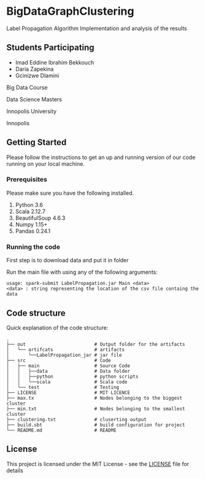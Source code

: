 # BigDataGraphClustering
Label Propagation Algorithm Implementation and analysis of the results
## Students Participating 

* Imad Eddine Ibrahim Bekkouch 
* Daria Zapekina 
* Gcinizwe Dlamini

Big Data Course

Data Science Masters

Innopolis University

Innopolis

## Getting Started
Please follow the instructions to get an up and running version of our code running on your local machine.
### Prerequisites
Please make sure you have the following installed.

1. Python 3.6
2. Scala 2.12.7
3. BeautifulSoup 4.6.3
4. Numpy 1.15+
5. Pandas 0.24.1

### Running the code
First step is to download data and put it in folder 

Run the main file with using any of the following arguments:
```
usage: spark-submit LabelPropagation.jar Main <data>
<data> : string representing the location of the csv file containg the data

```

## Code structure

Quick explanation of the code structure:

    .
    ├── out                         # Output folder for the artifacts
    │   └── artifcats               # artifacts
    │       └──LabelPropagation_jar # jar file
    ├── src                         # Code
    │   ├── main                    # Source Code
    │   │   ├──data                 # Data folder
    │   │   ├──python               # python scripts
    │   │   └──scala                # Scala code
    │   └── test                    # Testing
    ├── LICENSE                     # MIT LICENCE
    ├── max.tx                      # Nodes belonging to the biggest cluster
    ├── min.txt                     # Nodes belonging to the smallest cluster
    ├── clustering.txt              # cluserting output
    ├── build.sbt                   # build configuration for project
    └── README.md                   # README
    
    
## License

This project is licensed under the MIT License - see the [LICENSE](LICENSE) file for details